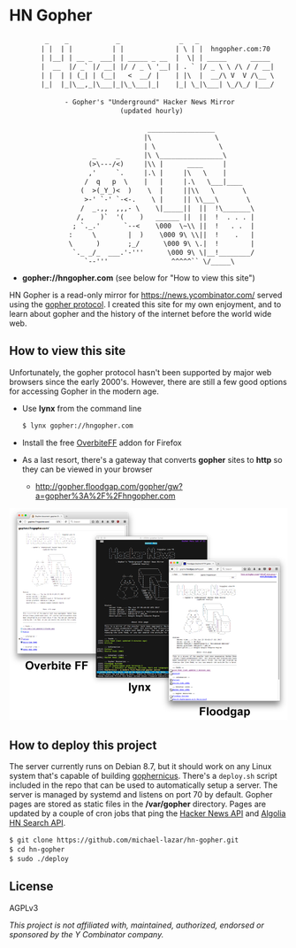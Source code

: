 # HN Gopher

```
 	     _    _            _               _   _
	    | |  | |          | |             | \ | |  hngopher.com:70
	    | |__| | __ _  ___| | _____ _ __  |  \| | _____      _____
	    |  __  |/ _` |/ __| |/ / _ \ '__| | . ` |/ _ \ \ /\ / / __|
	    | |  | | (_| | (__|   <  __/ |    | |\  |  __/\ V  V /\__ \
	    |_|  |_|\__,_|\___|_|\_\___|_|    |_| \_|\___| \_/\_/ |___/
	
	          - Gopher's "Underground" Hacker News Mirror
	                        (updated hourly)
	
	                               _________________
	                              |\                \
	                              | \                \
	                 _     _      |\ \________________\
	                (>\---/<)     |\\ |      ____     |
	                ,'     `.     |.\ |     |\   \    |
	               /  q   p  \    |   |     |.\   \___|____
	              (  >(_Y_)<  )    \  |     ||\\   \       \
	               >-' `-' `-<-.    \ |     || \\___\       \
	              /  _.,,  ,,,- \    \|_____||  ||  !\_______\
	             /,    )`  '(    )   ______ ||  ||  !  . . . |
	            ; `._.'      `--<    \000  \~\\ ||  !   . .  |
	           :     \        |  )    \000 9\ \\||  !    .   |
	           \      )       ;_/      \000 9\ \.|  !        |
	            `._ _/_  ___.'-'''      \000 9\ \|__!________/
	               `--'''                ^^^^^`` \/_____\
```

- **gopher://hngopher.com** (see below for "How to view this site")

HN Gopher is a read-only mirror for https://news.ycombinator.com/ served using the [gopher protocol](https://en.wikipedia.org/wiki/Gopher_(protocol)). I created this site for my own enjoyment, and to learn about gopher and the history of the internet before the world wide web.

## How to view this site

Unfortunately, the gopher protocol hasn't been supported by major web browsers since the early 2000's. However, there are still a few good options for accessing Gopher in the modern age.

- Use **lynx** from the command line
   ```bash
   $ lynx gopher://hngopher.com
   ```
   
- Install the free [OverbiteFF](https://addons.mozilla.org/en-US/firefox/addon/overbiteff/)
   addon for Firefox
   
- As a last resort, there's a gateway that converts **gopher** sites to **http** so they
   can be viewed in your browser
   - http://gopher.floodgap.com/gopher/gw?a=gopher%3A%2F%2Fhngopher.com
   
![screenshot](resources/combined_screens.png)


## How to deploy this project

The server currently runs on Debian 8.7, but it should work on any Linux system that's capable of building [gophernicus](https://github.com/prologic/gophernicus). There's a ``deploy.sh`` script included in the repo that can be used
to automatically setup a server. The server is managed by systemd and listens on port 70 by default. Gopher
pages are stored as static files in the **/var/gopher** directory. Pages are updated by a couple of cron jobs
that ping the [Hacker News API](https://hacker-news.firebaseio.com/v0/) and [Algolia HN Search API](https://hn.algolia.com/api/v1/).

```bash
$ git clone https://github.com/michael-lazar/hn-gopher.git
$ cd hn-gopher
$ sudo ./deploy
```

## License

AGPLv3

*This project is not affiliated with, maintained, authorized, endorsed or sponsored by the Y Combinator company.*

